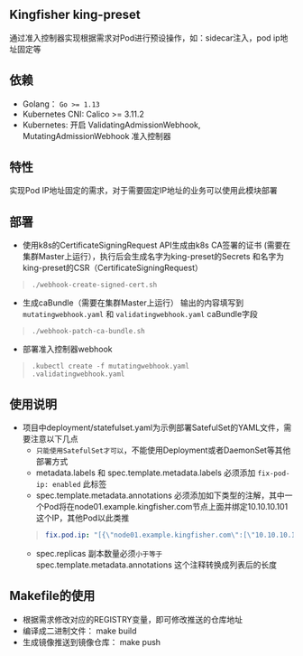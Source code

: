 ## Kingfisher king-preset

通过准入控制器实现根据需求对Pod进行预设操作，如：sidecar注入，pod ip地址固定等

## 依赖

- Golang： `Go >= 1.13`
- Kubernetes CNI: Calico >= 3.11.2
- Kubernetes: 开启 ValidatingAdmissionWebhook, MutatingAdmissionWebhook 准入控制器

## 特性

实现Pod IP地址固定的需求，对于需要固定IP地址的业务可以使用此模块部署

## 部署

* 使用k8s的CertificateSigningRequest API生成由k8s CA签署的证书 (需要在集群Master上运行），执行后会生成名字为king-preset的Secrets
和名字为king-preset的CSR（CertificateSigningRequest）
>```shell
>./webhook-create-signed-cert.sh
>```
* 生成caBundle（需要在集群Master上运行） 输出的内容填写到 `mutatingwebhook.yaml` 和 `validatingwebhook.yaml` caBundle字段
>```shell
>./webhook-patch-ca-bundle.sh
>```
* 部署准入控制器webhook
>```shell
>.kubectl create -f mutatingwebhook.yaml
>.validatingwebhook.yaml
>```

## 使用说明

* 项目中deployment/statefulset.yaml为示例部署SatefulSet的YAML文件，需要注意以下几点
    * `只能使用SatefulSet才可以`，不能使用Deployment或者DaemonSet等其他部署方式
    * metadata.labels 和 spec.template.metadata.labels 必须添加 `fix-pod-ip: enabled` 此标签
    * spec.template.metadata.annotations 必须添加如下类型的注解，其中一个Pod将在node01.example.kingfisher.com节点上面并绑定10.10.10.101这个IP，其他Pod以此类推
    >```yaml
    >fix.pod.ip: "[{\"node01.example.kingfisher.com\":[\"10.10.10.101\"]},{\"node002.example.kingfisher.com\":[\"10.10.10.102\"]},{\"node003.example.kingfisher.com\":[\"10.10.10.103\"]}]"
    >```
   * spec.replicas 副本数量必须`小于等于` spec.template.metadata.annotations 这个注释转换成列表后的长度

## Makefile的使用

- 根据需求修改对应的REGISTRY变量，即可修改推送的仓库地址
- 编译成二进制文件： make build
- 生成镜像推送到镜像仓库： make push


